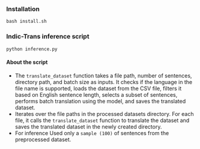 ### Installation
```bash install.sh```
### Indic-Trans inference script
```python inference.py```

#### About the script
- The ```translate_dataset``` function takes a file path, number of sentences, directory path, and batch size as inputs. It checks if the language in the file name is supported, loads the dataset from the CSV file, filters it based on English sentence length, selects a subset of sentences, performs batch translation using the model, and saves the translated dataset.
- Iterates over the file paths in the processed datasets directory. For each file, it calls the ```translate_dataset``` function to translate the dataset and saves the translated dataset in the newly created directory.
- For inference Used only a ```sample (100)``` of sentences from the preprocessed dataset.
